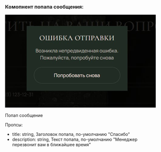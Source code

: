 ### Комопнент попапа сообщения:
![screen](./screen.jpg "Скриншот компонента попапа сообщения")

Попап сообщение

Пропсы:
- title: string, Заголовок попапа, по-умолчанию "Спасибо"
- description: string, Текст попапа, по-умолчанию "Менеджер перезвонит вам в ближайшее время"
